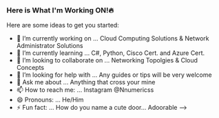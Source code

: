 ### Here is What I'm Working ON!🔥


Here are some ideas to get you started:

- 🔭 I’m currently working on ... Cloud Computing Solutions & Network Administrator Solutions
- 🌱 I’m currently learning ... C#, Python, Cisco Cert. and Azure Cert.
- 👯 I’m looking to collaborate on ... Networking Topolgies & Cloud Concepts  
- 🤔 I’m looking for help with ... Any guides or tips will be very welcome 
- 💬 Ask me about ... Anything that cross your mine 
- 📫 How to reach me: ... Instagram @Nnumericss
- 😄 Pronouns: ... He/Him
- ⚡ Fun fact: ... How do you name a cute door... Adoorable 
-->


